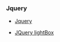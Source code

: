 ### Jquery
- [Jquery](https://jquery.com/)


- [JQuery lightBox](https://avioli.github.io/jquery-lightbox/)
